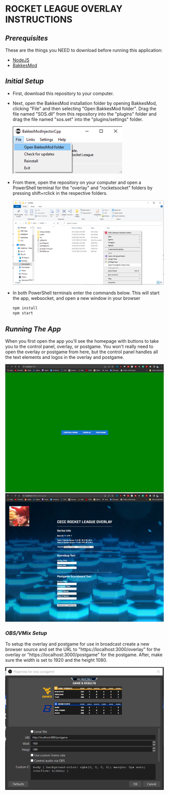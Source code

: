 # ROCKET LEAGUE OVERLAY INSTRUCTIONS
## _Prerequisites_
These are the things you NEED to download before running this application:
- [NodeJS](https://nodejs.org/en/download)
- [BakkesMod](https://bakkesplugins.com/)

## _Initial Setup_
- First, download this repository to your computer.
- Next, open the BakkesMod installation folder by opening BakkesMod, clicking "File" and then selecting "Open BakkesMod folder". Drag the file named "SOS.dll" from this repository into the "plugins" folder and drag the file named "sos.set" into the "plugins/settings" folder.

    <img title="a title" alt="Alt text" src="/imgs/rl-guide-1.png" /> 
    
- From there, open the repository on your computer and open a PowerShell terminal for the "overlay" and "rocketsocket" folders by pressing shift+rclick in the respective folders.

    <img title="a title" alt="Alt text" src="/imgs/rl-guide-2.png" />

- In both PowerShell terminals enter the commands below. This will start the app, websocket, and open a new window in your browser
    ```sh
    npm install
    npm start
    ```

## _Running The App_
When you first open the app you'll see the homepage with buttons to take you to the control panel, overlay, or postgame. You won't really need to open the overlay or postgame from here, but the control panel handles all the text elements and logos in the overlay and postgame.

<img title="a title" alt="Alt text" src="/imgs/rl-guide-3.png" />
<img title="a title" alt="Alt text" src="/imgs/rl-guide-4.png" />

### _OBS/VMix Setup_
To setup the overlay and postgame for use in broadcast create a new browser source and set the URL to "https://localhost:3000/overlay" for the overlay or "https://localhost:3000/postgame" for the postgame. After, make sure the width is set to 1920 and the height 1080.

<img title="a title" alt="Alt text" src="/imgs/rl-guide-5.png" />

